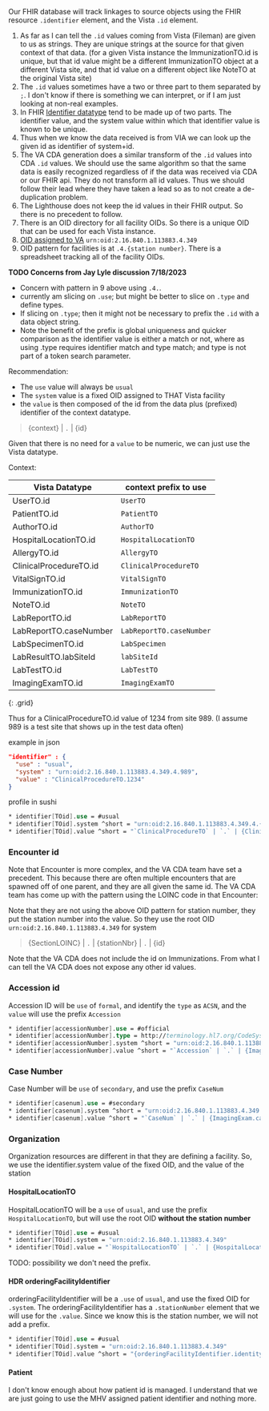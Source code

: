 
Our FHIR database will track linkages to source objects using the FHIR resource `.identifier` element, and the Vista `.id` element.

1. As far as I can tell the `.id` values coming from Vista (Fileman) are given to us as strings. They are unique strings at the source for that given context of that data. (for a given Vista instance the ImmunizationTO.id is unique, but that id value might be a different ImmunizationTO object at a different Vista site, and that id value on a different object like NoteTO at the original Vista site)
2. The `.id` values sometimes have a two or three part to them separated by `;`. I don't know if there is something we can interpret, or if I am just looking at non-real examples.
3. In FHIR [Identifier datatype](http://hl7.org/fhir/datatypes.html#Identifier) tend to be made up of two parts. The identifier value, and the system value within which that identifier value is known to be unique.
4. Thus when we know the data received is from VIA we can look up the given id as identifier of system+id.
5. The VA CDA generation does a similar transform of the `.id` values into CDA `.id` values. We should use the same algorithm so that the same data is easily recognized regardless of if the data was received via CDA or our FHIR api. They do not transform all id values. Thus we should follow their lead where they have taken a lead so as to not create a de-duplication problem.
6. The Lighthouse does not keep the id values in their FHIR output. So there is no precedent to follow.
7. There is an OID directory for all facility OIDs. So there is a unique OID that can be used for each Vista instance.
8. [OID assigned to VA](https://oidref.com/2.16.840.1.113883.4.349) `urn:oid:2.16.840.1.113883.4.349`
9. OID pattern for facilities is at `.4.{station number}`. There is a spreadsheet tracking all of the facility OIDs.

**TODO Concerns from Jay Lyle discussion 7/18/2023**

- Concern with pattern in 9 above using `.4.`.
- currently am slicing on `.use`; but might be better to slice on `.type` and define types.
- If slicing on `.type`; then it might not be necessary to prefix the `.id` with a data object string.
- Note the benefit of the prefix is global uniqueness and quicker comparison as the identifier value is either a match or not, where as using .type requires identifier match and type match; and type is not part of a token search parameter.

Recommendation:

- The `use` value will always be `usual`
- The `system` value is a fixed OID assigned to THAT Vista facility
- the `value` is then composed of the id from the data plus (prefixed) identifier of the context datatype.

> {context} | `.` | {id}

Given that there is no need for a `value` to be numeric, we can just use the Vista datatype.

Context:

| Vista Datatype | context prefix to use |
|----------------|-----------------------|
UserTO.id | `UserTO`
PatientTO.id | `PatientTO`
AuthorTO.id | `AuthorTO`
HospitalLocationTO.id | `HospitalLocationTO`
AllergyTO.id | `AllergyTO`
ClinicalProcedureTO.id | `ClinicalProcedureTO`
VitalSignTO.id | `VitalSignTO`
ImmunizationTO.id | `ImmunizationTO`
NoteTO.id | `NoteTO`
LabReportTO.id | `LabReportTO`
LabReportTO.caseNumber | `LabReportTO.caseNumber`
LabSpecimenTO.id | `LabSpecimen`
LabResultTO.labSiteId | `labSiteId`
LabTestTO.id | `LabTestTO`
ImagingExamTO.id | `ImagingExamTO`
{: .grid}

Thus for a ClinicalProcedureTO.id value of 1234 from site 989. (I assume 989 is a test site that shows up in the test data often)

example in json

```json
"identifier" : {
  "use" : "usual",
  "system" : "urn:oid:2.16.840.1.113883.4.349.4.989",
  "value" : "ClinicalProcedureTO.1234"
}
```

profile in sushi

```fs
* identifier[TOid].use = #usual
* identifier[TOid].system ^short = "urn:oid:2.16.840.1.113883.4.349.4.{stationNbr}"
* identifier[TOid].value ^short = "`ClinicalProcedureTO` | `.` | {ClinicalProcedureTO.id}"
```

### Encounter id

Note that Encounter is more complex, and the VA CDA team have set a precedent. This because there are often multiple encounters that are spawned off of one parent, and they are all given the same id. The VA CDA team has come up with the pattern using the LOINC code in that Encounter:

Note that they are not using the above OID pattern for station number, they put the station number into the value. So they use the root OID  `urn:oid:2.16.840.1.113883.4.349` for system

> {SectionLOINC} | `.` | {stationNbr} | `.` | {id}

Note that the VA CDA does not include the id on Immunizations. From what I can tell the VA CDA does not expose any other id values.

### Accession id

Accession ID will be `use` of `formal`, and identify the `type` as `ACSN`, and the `value` will use the prefix `Accession`

```fs
* identifier[accessionNumber].use = #official
* identifier[accessionNumber].type = http://terminology.hl7.org/CodeSystem/v2-0203#ACSN
* identifier[accessionNumber].system ^short = "urn:oid:2.16.840.1.113883.4.349.4.{stationNbr}"
* identifier[accessionNumber].value ^short = "`Accession` | `.` | {ImagingExamTO.accessionNum}"
```

### Case Number

Case Number will be `use` of `secondary`, and use the prefix `CaseNum`

```fs
* identifier[casenum].use = #secondary
* identifier[casenum].system ^short = "urn:oid:2.16.840.1.113883.4.349.4.{stationNbr}"
* identifier[casenum].value ^short = "`CaseNum` | `.` | {ImagingExam.casenum}"
```

### Organization

Organization resources are different in that they are defining a facility. So, we use the identifier.system value of the fixed OID, and the value of the station

#### HospitalLocationTO

HospitalLocationTO will be a `use` of `usual`, and use the prefix `HospitalLocationTO`, but will use the root OID **without the station number**

```fs
* identifier[TOid].use = #usual
* identifier[TOid].system = "urn:oid:2.16.840.1.113883.4.349"
* identifier[TOid].value = "`HospitalLocationTO` | `.` | {HospitalLocationTO.id}"
```

TODO: possibility we don't need the prefix.

#### HDR orderingFacilityIdentifier

orderingFacilityIdentifier will be a `.use` of `usual`, and use the fixed OID for `.system`. The orderingFacilityIdentifier has a `.stationNumber` element that we will use for the `.value`. Since we know this is the station number, we will not add a prefix.

```fs
* identifier[TOid].use = #usual
* identifier[TOid].system = "urn:oid:2.16.840.1.113883.4.349"
* identifier[TOid].value ^short = "{orderingFacilityIdentifier.identity}"
```

#### Patient

I don't know enough about how patient id is managed. I understand that we are just going to use the MHV assigned patient identifier and nothing more.
